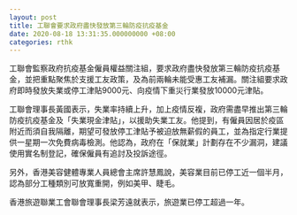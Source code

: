 ```yaml
---
layout: post
title: 工聯會要求政府盡快發放第三輪防疫抗疫基金
date: 2020-08-18 13:31:35.000000000 +08:00
categories: rthk
---
```


工聯會監察政府抗疫基金僱員權益關注組，要求政府盡快發放第三輪防疫抗疫基金，並把重點聚焦於支援工友政策，及為前兩輪未能受惠工友補漏。關注組要求政府即時發放失業或停工津貼9000元、向疫情下重災行業發放10000元津貼。

工聯會理事長黃國表示，失業率持續上升，加上疫情反複，政府需盡早推出第三輪防疫抗疫基金及「失業現金津貼」，以援助失業工友。他提到，有僱員因居於疫區附近而須自我隔離，期望可發放停工津貼予被迫放無薪假的員工，並為指定行業提供一星期一次免費病毒檢測。他認為，政府在「保就業」計劃存在不少漏洞，建議使用實名制登記，確保僱員有追討及投訴途徑。

另外，香港美容健體專業人員總會主席許慧鳳說，美容業目前已停工近一個半月，認為部分工種類別可放寬重開，例如美甲、睫毛。

香港旅遊聯業工會聯會理事長梁芳遠就表示，旅遊業已停工超過一年。
